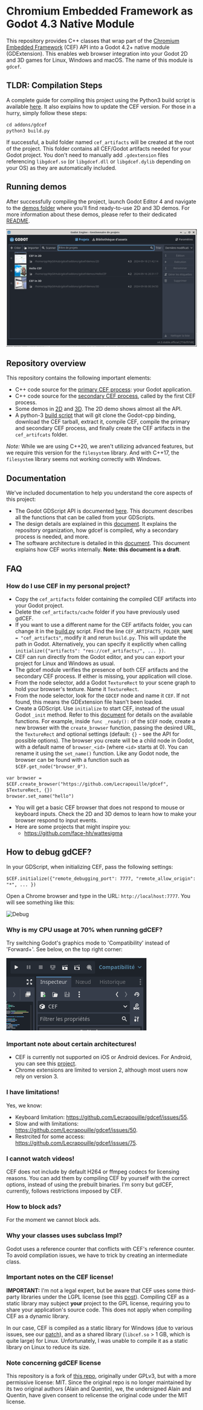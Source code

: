 # Chromium Embedded Framework as Godot 4.3 Native Module

This repository provides C++ classes that wrap part of the [Chromium Embedded Framework](https://bitbucket.org/chromiumembedded/cef/wiki/Home) (CEF) API into a Godot 4.2+ native module (GDExtension). This enables web browser integration into your Godot 2D and 3D games for Linux, Windows and macOS. The name of this module is `gdcef`.

## TLDR: Compilation Steps

A complete guide for compiling this project using the Python3 build script is available [here](doc/installation.md). It also explains how to update the CEF version. For those in a hurry, simply follow these steps:

```
cd addons/gdcef
python3 build.py
```

If successful, a build folder named `cef_artifacts` will be created at the root of the project. This folder contains all CEF/Godot artifacts needed for your Godot project. You don't need to manually add `.gdextension` files referencing `libgdcef.so` (or `libgdcef.dll` or `libgdcef.dylib` depending on your OS) as they are automatically included.

## Running demos

After successfully compiling the project, launch Godot Editor 4 and navigate to the [demos folder](demos) where you'll find ready-to-use 2D and 3D demos. For more information about these demos, please refer to their dedicated [README](demos/README.md).

![CEFdemos](doc/pics/demos.png)

## Repository overview

This repository contains the following important elements:
- C++ code source for the [primary CEF process](gdcef/): your Godot application.
- C++ code source for the [secondary CEF process](subprocess/), called by the first CEF process.
- Some demos in [2D](demos/2D/) and [3D](demos/3D/). The 2D demo shows almost all the API.
- A python-3 [build script](build.py) that will git clone the Godot-cpp binding, download the CEF tarball, extract it, compile CEF, compile the primary and secondary CEF process, and finally create the CEF artifacts in the `cef_artifcats` folder.

*Note:* While we are using C++20, we aren't utilizing advanced features, but we require this version for the `filesystem` library. And with C++17, the `filesystem` library seems not working correctly with Windows.

## Documentation

We've included documentation to help you understand the core aspects of this project:
- The Godot GDScript API is documented [here](doc/API.md). This document describes all the functions that can be called from your GDScripts.
- The design details are explained in this [document](doc/detailsdesign.md). It explains the repository organization, how gdcef is compiled, why a secondary process is needed, and more.
- The software architecture is detailed in this [document](doc/architecture.md). This document explains how CEF works internally. **Note: this document is a draft**.

## FAQ

### How do I use CEF in my personal project?

- Copy the `cef_artifacts` folder containing the compiled CEF artifacts into your Godot project.
- Delete the `cef_artifacts/cache` folder if you have previously used gdCEF.
- If you want to use a different name for the CEF artifacts folder, you can change it in the [build.py](../build.py) script. Find the line `CEF_ARTIFACTS_FOLDER_NAME = "cef_artifacts"`, modify it and rerun `build.py`. This will update the path in Godot.
  Alternatively, you can specify it explicitly when calling `initialize({"artifacts": "res://cef_artifacts/", ... })`.
- CEF can run directly from the Godot editor, and you can export your project for Linux and Windows as usual.
- The gdcef module verifies the presence of both CEF artifacts and the secondary CEF process. If either is missing, your application will close.
- From the node selector, add a Godot `TextureRect` to your scene graph to hold your browser's texture. Name it `TextureRect`.
- From the node selector, look for the `GDCEF` node and name it `CEF`. If not found, this means the GDExtension file hasn't been loaded.
- Create a GDScript. Use `initialize` to start CEF, instead of the usual Godot `_init` method. Refer to this [document](doc/API.md) for details on the available functions. For example, inside `func _ready():` of the `$CEF` node, create a new browser with the `create_browser` function, passing the desired URL, the `TextureRect` and optional settings (default: `{}` - see the API for possible options). The browser you create will be a child node in Godot, with a default name of `browser_<id>` (where `<id>` starts at 0). You can rename it using the `set_name()` function. Like any Godot node, the browser can be found with a function such as `$CEF.get_node("browser_0")`.

```
var browser = $CEF.create_browser("https://github.com/Lecrapouille/gdcef", $TextureRect, {})
browser.set_name("hello")
```

- You will get a basic CEF browser that does not respond to mouse or keyboard inputs. Check the 2D and 3D demos to learn how to make your browser respond to input events.
- Here are some projects that might inspire you:
  - https://github.com/face-hh/wattesigma

## How to debug gdCEF?

In your GDScript, when initializing CEF, pass the following settings:

```
$CEF.initialize({"remote_debugging_port": 7777, "remote_allow_origin": "*", ... })
```

Open a Chrome browser and type in the URL: `http://localhost:7777`. You will see something like this:

![Debug](doc/pics/debug.png)

### Why is my CPU usage at 70% when running gdCEF?

Try switching Godot's graphics mode to 'Compatibility' instead of 'Forward+'. See below, on the top right corner:

![graphic mode](doc/pics/graphic_mode.png)

### Important note about certain architectures!

- CEF is currently not supported on iOS or Android devices. For Android, you can see this [project](https://github.com/Sam2much96/GodotChrome).
- Chrome extensions are limited to version 2, although most users now rely on version 3.

### I have limitations!

Yes, we know:
- Keyboard limitation: https://github.com/Lecrapouille/gdcef/issues/55.
- Slow and with limitations: https://github.com/Lecrapouille/gdcef/issues/50.
- Restrcited for some access: https://github.com/Lecrapouille/gdcef/issues/75.

### I cannot watch videos!

CEF does not include by default H264 or ffmpeg codecs for licensing reasons. You can add them by compiling CEF by yourself with the correct options, instead of using the prebuilt binaries. I'm sorry but gdCEF, currently, follows restrictions imposed by CEF.

### How to block ads?

For the moment we cannot block ads.

### Why your classes uses subclass Impl?

Godot uses a reference counter that conflicts with CEF's reference counter. To avoid compilation issues, we have to trick by creating an intermediate class.

### Important notes on the CEF license!

**IMPORTANT:** I'm not a legal expert, but be aware that CEF uses some third-party libraries under the LGPL license (see this [post](https://www.magpcss.org/ceforum/viewtopic.php?f=6&t=11182)). Compiling CEF as a static library may subject **your** project to the GPL license, requiring you to share your application's source code. This does not apply when compiling CEF as a dynamic library.

In our case, CEF is compiled as a static library for Windows (due to various issues, see our [patch](patches/CEF/win/)), and as a shared library (`libcef.so` > 1 GB, which is quite large) for Linux. Unfortunately, I was unable to compile it as a static library on Linux to reduce its size.

### Note concerning gdCEF license

This repository is a fork of [this repo](https://github.com/stigmee/gdnative-cef), originally under GPLv3, but with a more permissive license: MIT. Since the original repo is no longer maintained by its two original authors (Alain and Quentin), we, the undersigned Alain and Quentin, have given consent to relicense the original code under the MIT license.
